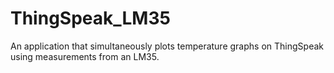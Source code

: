 # ThingSpeak_LM35
An application that simultaneously plots temperature graphs on ThingSpeak using measurements from an LM35.
